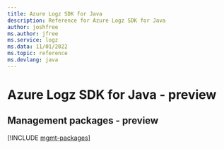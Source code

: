 ```yaml
---
title: Azure Logz SDK for Java
description: Reference for Azure Logz SDK for Java
author: joshfree
ms.author: jfree
ms.service: logz
ms.data: 11/01/2022
ms.topic: reference
ms.devlang: java
---
```

# Azure Logz SDK for Java - preview

## Management packages - preview
[!INCLUDE [mgmt-packages](logz-mgmt-index.md)]